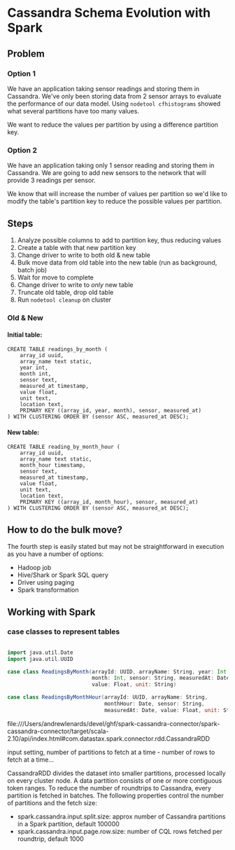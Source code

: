 # Cassandra Schema Evolution with Spark

## Problem

### Option 1

We have an application taking sensor readings and storing them in Cassandra. We've only been storing data from 2 sensor arrays to evaluate the performance of our data model. Using `nodetool cfhistograms` showed what several partitions have too many values.

We want to reduce the values per partition by using a difference partition key.

### Option 2

We have an application taking only 1 sensor reading and storing them in Cassandra. We are going to add new sensors to the network that will provide 3 readings per sensor.

We know that will increase the number of values per partition so we'd like to modify the table's partition key to reduce the possible values per partition.

## Steps

1. Analyze possible columns to add to partition key, thus reducing values
2. Create a table with that new partition key
3. Change driver to write to both old & new table
4. Bulk move data from old table into the new table (run as background, batch job)
5. Wait for move to complete
6. Change driver to write to *only* new table
7. Truncate old table, drop old table
8. Run `nodetool cleanup` on cluster

### Old & New

#### Initial table:
```
CREATE TABLE readings_by_month (
    array_id uuid,
    array_name text static,
    year int,
    month int,
    sensor text,
    measured_at timestamp,
    value float,
    unit text,
    location text,
    PRIMARY KEY ((array_id, year, month), sensor, measured_at)
) WITH CLUSTERING ORDER BY (sensor ASC, measured_at DESC);
```

#### New table:
```
CREATE TABLE reading_by_month_hour (
    array_id uuid,
    array_name text static,
    month_hour timestamp,
    sensor text,
    measured_at timestamp,
    value float,
    unit text,
    location text,
    PRIMARY KEY ((array_id, month_hour), sensor, measured_at)
) WITH CLUSTERING ORDER BY (sensor ASC, measured_at DESC);
```

## How to do the bulk move?

The fourth step is easily stated but may not be straightforward in execution as you have a number of options:

* Hadoop job
* Hive/Shark or Spark SQL query
* Driver using paging
* Spark transformation

## Working with Spark


### case classes to represent tables

```scala

import java.util.Date
import java.util.UUID

case class ReadingsByMonth(arrayId: UUID, arrayName: String, year: Int,
                           month: Int, sensor: String, measuredAt: Date,
                           value: Float, unit: String)

case class ReadingsByMonthHour(arrayId: UUID, arrayName: String,
                               monthHour: Date, sensor: String,
                               measuredAt: Date, value: Float, unit: String)
```

file:///Users/andrewlenards/devel/ghf/spark-cassandra-connector/spark-cassandra-connector/target/scala-2.10/api/index.html#com.datastax.spark.connector.rdd.CassandraRDD

input setting, number of partitions to fetch at a time - number of rows to fetch at a time...

CassandraRDD divides the dataset into smaller partitions, processed locally on every cluster node. A data partition consists of one or more contiguous token ranges. To reduce the number of roundtrips to Cassandra, every partition is fetched in batches. The following properties control the number of partitions and the fetch size:

- spark.cassandra.input.split.size: approx number of Cassandra partitions in a Spark partition, default 100000
- spark.cassandra.input.page.row.size: number of CQL rows fetched per roundtrip, default 1000




